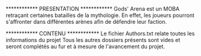 ************ PRESENTATION ************
Gods' Arena est un MOBA retraçant certaines batailles de la mythologie.
En effet, les joueurs pourront s'affronter dans différentes arènes afin de défendre leur faction.



************ CONTENU ************
Le fichier Authors.txt relate toutes les informations du projet
Tous les autres dossiers présents sont vides et seront complétés au fur et à mesure de l'avancement du projet.

